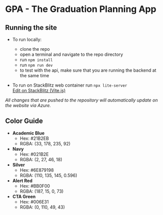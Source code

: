 # GPA - The Graduation Planning App

## Running the site

- To run locally:
    - clone the repo
    - open a terminal and navigate to the repo directory
    - run `npm install`
    - run `npm run dev`
    - to test with the api, make sure that you are running the backend at the same time

- To run on StackBlitz web container run `npx lite-server`<br>
[Edit on StackBlitz (Vite.js)](https://stackblitz.com/edit/gpa)

<i>All changes that are pushed to the repository will automatically update on the website via Azure.</i>

## Color Guide

- <b>Academic Blue</b><br>
    - Hex: #21B2EB
    - RGBA: (33, 178, 235, 92)
- <b>Navy</b><br>
    - Hex: #021B2E
    - RGBA: (2, 27, 46, 18)
- <b>Silver</b><br>
    - Hex: #6E879198
    - RGBA: (110, 135, 145, 0.596)
- <b>Alert Red</b><br>
    - Hex: #BB0F00
    - RGBA: (187, 15, 0, 73)
- <b>CTA Green</b><br>
    - Hex: #006E31
    - RGBA: (0, 110, 49, 43)
